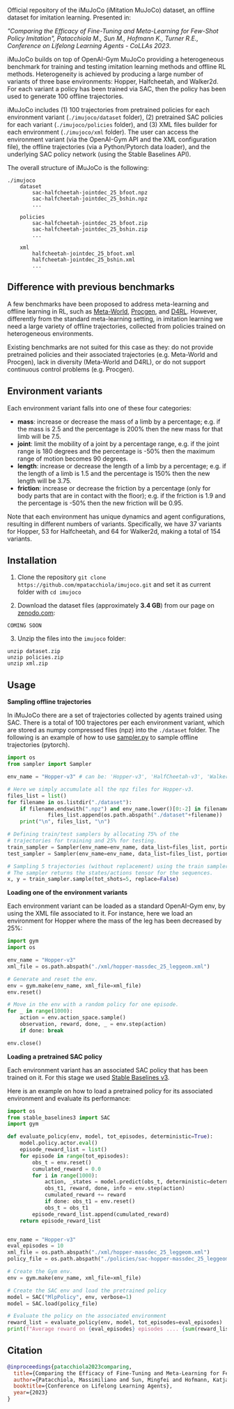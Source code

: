Official repository of the iMuJoCo (iMitation MuJoCo) dataset, an offline dataset for imitation learning. Presented in: 

*"Comparing the Efficacy of Fine-Tuning and Meta-Learning for Few-Shot Policy Imitation", Patacchiola M., Sun M., Hofmann K., Turner R.E., Conference on Lifelong Learning Agents - CoLLAs 2023*.

iMuJoCo builds on top of OpenAI-Gym MuJoCo providing a heterogeneous benchmark for training and testing imitation learning methods and offline RL methods. Heterogeneity is achieved by producing a large number of variants of three base environments: Hopper, Halfcheetah, and Walker2d. For each variant a policy has been trained via SAC, then the policy has been used to generate 100 offline trajectories. 

iMuJoCo includes (1) 100 trajectories from pretrained policies for each environment variant (`./imujoco/dataset` folder), (2) pretrained SAC policies for each variant (`./imujoco/policies` folder), and (3) XML files builder for each environment (`./imujoco/xml` folder). The user can access the environment variant (via the OpenAI-Gym API and the XML configuration file), the offline trajectories (via a Python/Pytorch data loader), and the underlying SAC policy network (using the Stable Baselines API). 

The overall structure of iMuJoCo is the following:

```
./imujoco
    dataset
        sac-halfcheetah-jointdec_25_bfoot.npz
        sac-halfcheetah-jointdec_25_bshin.npz
        ...
        
    policies
        sac-halfcheetah-jointdec_25_bfoot.zip
        sac-halfcheetah-jointdec_25_bshin.zip
        ...
        
    xml
        halfcheetah-jointdec_25_bfoot.xml
        halfcheetah-jointdec_25_bshin.xml
        ...
```


Difference with previous benchmarks
----------------------------------

A few benchmarks have been proposed to address meta-learning and offline learning in RL, such as [Meta-World](https://meta-world.github.io/), [Procgen](https://github.com/openai/procgen), and [D4RL](https://arxiv.org/abs/2004.07219). However, differently from the standard meta-learning setting, in imitation learning we need a large variety of offline trajectories, collected from policies trained on heterogeneous environments. 

Existing benchmarks are not suited for this case as they: do not provide pretrained policies and their associated trajectories (e.g. Meta-World and Procgen), lack in diversity (Meta-World and D4RL), or do not support continuous control problems (e.g. Procgen).

Environment variants
--------------------

Each environment variant falls into one of these four categories:

- **mass**: increase or decrease the mass of a limb by a percentage; e.g. if the mass is 2.5 and the percentage is 200% then the new mass for that limb will be 7.5.
- **joint**: limit the mobility of a joint by a percentage range, e.g. if the joint range is 180 degrees and the percentage is -50% then the maximum range of motion becomes 90 degrees.
- **length**: increase or decrease the length of a limb by a percentage; e.g. if the length of a limb is 1.5 and the percentage is 150% then the new length will be 3.75.
- **friction**: increase or decrease the friction by a percentage (only for body parts that are in contact with the floor); e.g. if the friction is 1.9 and the percentage is -50% then the new friction will be 0.95.

Note that each environment has unique dynamics and agent configurations, resulting in different numbers of variants. Specifically, we have 37 variants for Hopper, 53 for Halfcheetah, and 64 for Walker2d, making a total of 154 variants.

Installation
------------

1. Clone the repository `git clone https://github.com/mpatacchiola/imujoco.git` and set it as current folder with `cd imujoco`

2. Download the dataset files (approximately **3.4 GB**) from our page on [zenodo.com](https://zenodo.org/):
 
```
COMING SOON
```

3. Unzip the files into the `imujoco` folder: 

```
unzip dataset.zip
unzip policies.zip
unzip xml.zip
```

Usage
------

**Sampling offline trajectories**

In iMuJoCo there are a set of trajectories collected by agents trained using SAC. There is a total of 100 trajectores per each environment variant, which are stored as numpy compressed files (npz) into the `./dataset` folder. The following is an example of how to use [sampler.py](./sampler.py) to sample offline trajectories (pytorch).

```python
import os
from sampler import Sampler

env_name = "Hopper-v3" # can be: 'Hopper-v3', 'HalfCheetah-v3', 'Walker2d-v3'.

# Here we simply accumulate all the npz files for Hopper-v3.
files_list = list()
for filename in os.listdir("./dataset"):
    if filename.endswith(".npz") and env_name.lower()[0:-2] in filename: 
             files_list.append(os.path.abspath("./dataset"+filename))
    print("\n", files_list, "\n")

# Defining train/test samplers by allocating 75% of the 
# trajectories for training and 25% for testing.
train_sampler = Sampler(env_name=env_name, data_list=files_list, portion=(0.0,0.75))
test_sampler = Sampler(env_name=env_name, data_list=files_list, portion=(0.75,1.0))

# Sampling 5 trajectories (without replacement) using the train sampler
# The sampler returns the states/actions tensor for the sequences.
x, y = train_sampler.sample(tot_shots=5, replace=False)
```

**Loading one of the environment variants**

Each environment variant can be loaded as a standard OpenAI-Gym env, by using the XML file associated to it. For instance, here we load an environment for Hopper where the mass of the leg has been decreased by 25%:

```python
import gym
import os

env_name = "Hopper-v3"
xml_file = os.path.abspath("./xml/hopper-massdec_25_leggeom.xml")

# Generate and reset the env.
env = gym.make(env_name, xml_file=xml_file)
env.reset()

# Move in the env with a random policy for one episode.
for _ in range(1000):
    action = env.action_space.sample() 
    observation, reward, done, _ = env.step(action)
    if done: break

env.close()
```

**Loading a pretrained SAC policy**

Each environment variant has an associated SAC policy that has been trained on it. For this stage we used [Stable Baselines v3](https://stable-baselines3.readthedocs.io).

Here is an example on how to load a pretrained policy for its associated environment and evaluate its performance:

```python
import os
from stable_baselines3 import SAC
import gym

def evaluate_policy(env, model, tot_episodes, deterministic=True): 
    model.policy.actor.eval()
    episode_reward_list = list()
    for episode in range(tot_episodes):
        obs_t = env.reset()
        cumulated_reward = 0.0
        for i in range(1000):            
            action, _states = model.predict(obs_t, deterministic=deterministic)
            obs_t1, reward, done, info = env.step(action)
            cumulated_reward += reward
            if done: obs_t1 = env.reset()   
            obs_t = obs_t1           
        episode_reward_list.append(cumulated_reward)
    return episode_reward_list


env_name = "Hopper-v3"
eval_episodes = 10
xml_file = os.path.abspath("./xml/hopper-massdec_25_leggeom.xml")
policy_file = os.path.abspath("./policies/sac-hopper-massdec_25_leggeom.zip")

# Create the Gym env.
env = gym.make(env_name, xml_file=xml_file)

# Create the SAC env and load the pretrained policy
model = SAC("MlpPolicy", env, verbose=1)
model = SAC.load(policy_file)

# Evaluate the policy on the associated environment
reward_list = evaluate_policy(env, model, tot_episodes=eval_episodes)
print(f"Average reward on {eval_episodes} episodes .... {sum(reward_list)/len(reward_list)}")
```

Citation
--------

```bibtex
@inproceedings{patacchiola2023comparing,
  title={Comparing the Efficacy of Fine-Tuning and Meta-Learning for Few-Shot Policy Imitation},
  author={Patacchiola, Massimiliano and Sun, Mingfei and Hofmann, Katja and Turner, Richard E},
  booktitle={Conference on Lifelong Learning Agents},
  year={2023}
}
```

